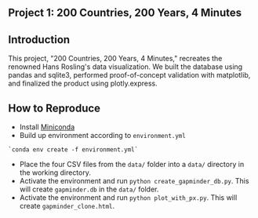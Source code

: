 ## Project 1: 200 Countries, 200 Years, 4 Minutes

## Introduction

This project, "200 Countries, 200 Years, 4 Minutes," recreates the renowned Hans Rosling's data visualization. We built the database using pandas and sqlite3, performed proof-of-concept validation with matplotlib, and finalized the product using plotly.express.  

## How to Reproduce

- Install [Miniconda](https://docs.anaconda.com/miniconda)
- Build up environment according to `environment.yml` 

```shell
`conda env create -f environment.yml`
```
- Place the four CSV files from the `data/` folder into a `data/` directory in the working directory.
- Activate the environment and run `python create_gapminder_db.py`. This will create `gapminder.db` in the `data/` folder.
- Activate the environment and run `python plot_with_px.py`. This will create `gapminder_clone.html`.